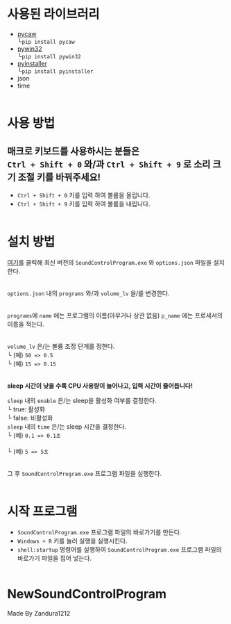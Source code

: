 # 사용된 라이브러리
 - [pycaw](https://pycaw.readthedocs.io/en/latest/)
<br>└```pip install pycaw```
 - [pywin32](https://pypi.org/project/pywin32/)
<br>└```pip install pywin32```
 - [pyinstaller](https://pyinstaller.org/en/stable/)
<br>└```pip install pyinstaller```
 - json
 - time<br><br>

# 사용 방법
## 매크로 키보드를 사용하시는 분들은<br>```Ctrl + Shift + 0``` 와/과 ```Ctrl + Shift + 9``` 로 소리 크기 조절 키를 바꿔주세요!

 -  ```Ctrl + Shift + 0``` 키를 입력 하여 볼륨을 올립니다.
 -  ```Ctrl + Shift + 9``` 키를 입력 하여 볼륨을 내립니다.<br><br>

# 설치 방법
[여기](https://github.com/Zandura1212/NewSoundControlProgram/releases)를 클릭해 최신 버전의 ```SoundControlProgram.exe``` 와 ```options.json``` 파일을 설치한다.<br><br>

```options.json``` 내의 ```programs``` 와/과 ```volume_lv``` 을/를 변경한다.<br><br>

```programs```에 ```name``` 에는 프로그램의 이름(아무거나 상관 없음) ```p_name``` 에는 프로세서의 이름을 적는다.<br><br>

```volume_lv``` 은/는 볼륨 조정 단계를 정한다.<br>
└ (예) ```50 => 0.5```<br>
└ (예) ```15 => 0.15```<br><br>


**sleep 시간이 낮을 수록 CPU 사용량이 늘어나고, 입력 시간이 줄어듭니다!**

```sleep``` 내의 ```enable``` 은/는 sleep을 활성화 여부를 결정한다.<br>
└ true: 활성화<br>└ false: 비활성화<br>
```sleep``` 내의 ```time``` 은/는 sleep 시간을 결정한다.<br>
└ (예) ```0.1 => 0.1초```<br><br>
└ (예) ```5 => 5초```<br><br>

그 후 ```SoundControlProgram.exe``` 프로그램 파일을 실행한다.<br><br>

# 시작 프로그램
 - ```SoundControlProgram.exe``` 프로그램 파일의 바로가기를 만든다.
 - ```Windows + R``` 키를 눌러 실행을 실행시킨다.
 - ```shell:startup``` 명령어를 실행하여 ```SoundControlProgram.exe``` 프로그램 파일의 바로가기 파일을 집어 넣는다.<br><br>

# NewSoundControlProgram
Made By Zandura1212
